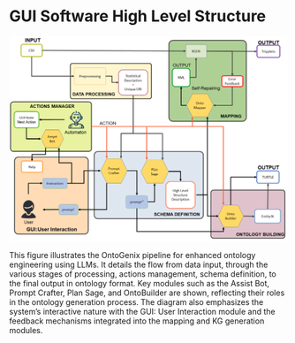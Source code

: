 
# GUI Software High Level Structure 

![GitHub Logo](./images/ontogenix_modules.png)

This figure illustrates the OntoGenix pipeline for enhanced ontology engineering using LLMs. It details the flow from data input, through the various stages of  processing, actions management, schema definition, to the final output in ontology format. Key modules such as the Assist Bot, Prompt Crafter, Plan Sage, and OntoBuilder are shown, reflecting their roles in the ontology generation process. The diagram also emphasizes the system’s interactive nature with the GUI: User Interaction module and the feedback mechanisms integrated into the mapping and KG generation modules.

